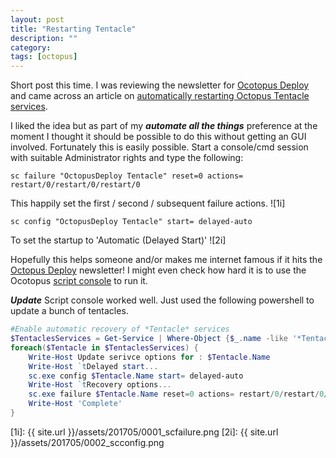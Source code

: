 ```yaml
---
layout: post
title: "Restarting Tentacle"
description: ""
category: 
tags: [octopus]
---
```


Short post this time.  I was reviewing the newsletter for [Ocotopus Deploy][1] and came across an article on [automatically restarting Octopus Tentacle services][2].

I liked the idea but as part of my ***automate all the things*** preference at the moment I thought it should be possible to do this without getting an GUI involved.  Fortunately this is easily possible.  Start a console/cmd session with suitable Administrator rights and type the following:

    sc failure "OctopusDeploy Tentacle" reset=0 actions= restart/0/restart/0/restart/0

This happily set the first / second / subsequent failure actions.
![1i] 

    sc config "OctopusDeploy Tentacle" start= delayed-auto

To set the startup to 'Automatic (Delayed Start)'
![2i]

Hopefully this helps someone and/or makes me internet famous if it hits the [Octopus Deploy][1] newsletter!  I might even check how hard it is to use the Ocotopus [script console][3] to run it.

***Update***
Script console worked well.  Just used the following powershell to update a bunch of tentacles.
```Powershell
#Enable automatic recovery of *Tentacle* services
$TentaclesServices = Get-Service | Where-Object {$_.name -like '*Tentacle*'}
foreach($Tentacle in $TentaclesServices) {
    Write-Host Update serivce options for : $Tentacle.Name
    Write-Host `tDelayed start...
    sc.exe config $Tentacle.Name start= delayed-auto
    Write-Host `tRecovery options...
    sc.exe failure $Tentacle.Name reset=0 actions= restart/0/restart/0/restart/0
    Write-Host 'Complete'
}
```

[1]: https://octopus.com/
[2]: https://thaddparker.wordpress.com/2017/04/04/how-to-update-octopus-deploy-tentacle-to-restart-automatically/?__s=kv5pr8errbcsurcyn9np
[3]: https://octopus.com/docs/administration/script-console

[1i]: {{ site.url }}/assets/201705/0001_scfailure.png
[2i]: {{ site.url }}/assets/201705/0002_scconfig.png

